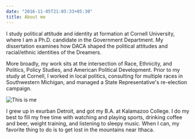 ```yaml
---
date: "2016-11-05T21:05:33+05:30"
title: About me
---
```


I study political attitude and identity at formation at Cornell University, where I am a Ph.D. candidate in the Government Department.  My dissertation examines how DACA shaped the political attitudes and racial/ethnic identities of the Dreamers.

More broadly, my work sits at the intersection of Race, Ethnicity, and Politics, Policy Studies, and American Political Development.  Prior to my study at Cornell, I worked in local politics, consulting for multiple races in Southwestern Michigan, and managed a State Representative's re-election campaign.

![This is me][1]

I grew up in exurban Detroit, and got my B.A. at Kalamazoo College.  I do my best to fill my free time with watching and playing sports, drinking coffee and beer, weight training, and listening to sleepy music.  When I can, my favorite thing to do is to get lost in the mountains near Ithaca.

[1]: /img/about.jpg

